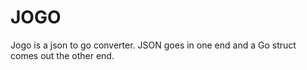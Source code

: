 # JOGO

Jogo is a json to go converter. JSON goes in one end and a Go struct comes out the other end.
